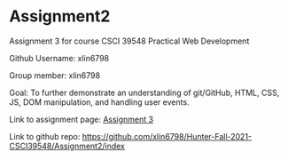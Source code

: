 # Assignment2
Assignment 3 for course CSCI 39548 Practical Web Development

Github Username: xlin6798

Group member: xlin6798

Goal: To further demonstrate an understanding of git/GitHub, HTML, CSS, JS, DOM manipulation, and handling user events.

Link to assignment page: [Assignment 3](https://docs.google.com/document/d/11xFpi2Eue2wwwiUHoHBaPWB2gmczogxZQhS67YKks9o/edit)

Link to github repo: https://github.com/xlin6798/Hunter-Fall-2021-CSCI39548/Assignment2/index